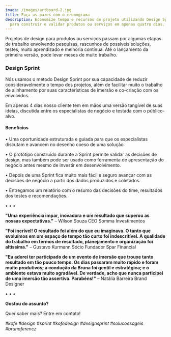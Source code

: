 ```yaml
---
image: /images/artboard-2.jpg
title: Faça as pazes com o cronograma
description: Economize tempo e recursos de projeto utilizando Design Sprints
  para construir e validar produtos ou serviços em apenas quatro dias.
---
```

Projetos de design para produtos ou serviços passam por algumas etapas de trabalho envolvendo pesquisas, rascunhos de possíveis soluções, testes, muito aprendizado e melhoria contínua. Até o lançamento da primeira versão, pode levar meses de muito trabalho. 

### **Design Sprint**

Nós usamos o método Design Sprint por sua capacidade de reduzir consideravelmente o tempo dos projetos, além de facilitar muito o trabalho de alinhamento por suas características de imersão e co-criação com os envolvidos. 

Em apenas 4 dias nosso cliente tem em mãos uma versão tangível de suas ideias, discutida entre os especialistas de negócio e testada com o público-alvo.

#### Benefícios

• Uma oportunidade estruturada e guiada para que os especialistas discutam e avancem no desenho coeso de uma solução.

• O protótipo construído durante a Sprint permite validar as decisões de design, mas também pode ser usado como ferramenta de apresentação do negócio antes mesmo de investir em desenvolvimento.

• Depois de uma Sprint fica muito mais fácil e seguro avançar com as decisões de negócio a partir dos dados produzidos e coletados.

• Entregamos um relatório com o resumo das decisões do time, resultados dos testes e recomendações.

• • • 

**"Uma experiência impar, inovadora e um resultado que superou as nossas expectativas."** – Wilson Souza CEO Somma Investimentos

**"Foi incrível! O resultado foi além do que eu imaginava. O tanto que evoluímos em um espaço de tempo tão curto foi indescritível. A qualidade do trabalho em termos de resultado, planejamento e organização foi altíssima."** – Gustavo Kurmann Sócio Fundador Spar Financial

**"Eu adorei ter participado de um evento de imersão que trouxe tanto resultado em tão pouco tempo. Os dias passaram muito rápido e foram muito produtivos; a condução da Bruna foi gentil e estratégica; e o ambiente estava muito agradável. De verdade, acho que nunca participei de uma imersão tão assertiva. Parabéns!"** – Natália Barreira Brand Designer

• • • 

**Gostou do assunto?**

Quer saber mais? Entre em contato!

*\#kofe #design #sprint #kofedesign #designsprint #solucoesageis #brunaferencz*